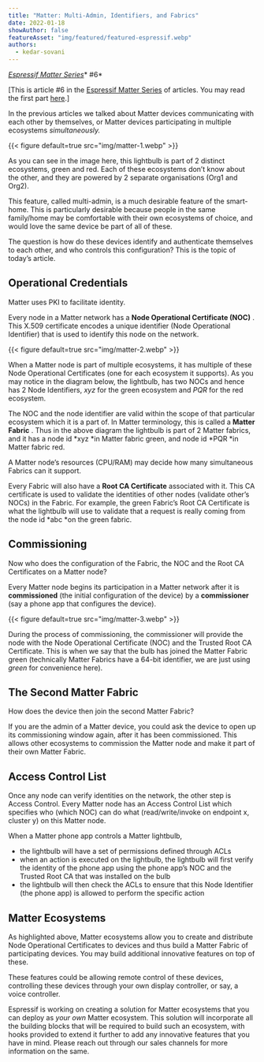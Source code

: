 ```yaml
---
title: "Matter: Multi-Admin, Identifiers, and Fabrics"
date: 2022-01-18
showAuthor: false
featureAsset: "img/featured/featured-espressif.webp"
authors:
  - kedar-sovani
---
```

[*Espressif Matter Series*](/matter-38ccf1d60bcd)* #6*

[This is article #6 in the [Espressif Matter Series](/matter-38ccf1d60bcd) of articles. You may read the first part [here](/what-does-matter-mean-to-you-fa3bb53a7793).]

In the previous articles we talked about Matter devices communicating with each other by themselves, or Matter devices participating in multiple ecosystems *simultaneously.*

{{< figure
    default=true
    src="img/matter-1.webp"
    >}}

As you can see in the image here, this lightbulb is part of 2 distinct ecosystems, green and red. Each of these ecosystems don’t know about the other, and they are powered by 2 separate organisations (Org1 and Org2).

This feature, called multi-admin, is a much desirable feature of the smart-home. This is particularly desirable because people in the same family/home may be comfortable with their own ecosystems of choice, and would love the same device be part of all of these.

The question is how do these devices identify and authenticate themselves to each other, and who controls this configuration? This is the topic of today’s article.

## Operational Credentials

Matter uses PKI to facilitate identity.

Every node in a Matter network has a __Node Operational Certificate (NOC)__ . This X.509 certificate encodes a unique identifier (Node Operational Identifier) that is used to identify this node on the network.

{{< figure
    default=true
    src="img/matter-2.webp"
    >}}

When a Matter node is part of multiple ecosystems, it has multiple of these Node Operational Certificates (one for each ecosystem it supports). As you may notice in the diagram below, the lightbulb, has two NOCs and hence has 2 Node Identifiers, *xyz* for the green ecosystem and *PQR* for the red ecosystem.

The NOC and the node identifier are valid within the scope of that particular ecosystem which it is a part of. In Matter terminology, this is called a __Matter Fabric__ . Thus in the above diagram the lightbulb is part of 2 Matter fabrics, and it has a node id *xyz *in Matter fabric green, and node id *PQR *in Matter fabric red.

A Matter node’s resources (CPU/RAM) may decide how many simultaneous Fabrics can it support.

Every Fabric will also have a __Root CA Certificate__  associated with it. This CA certificate is used to validate the identities of other nodes (validate other’s NOCs) in the Fabric. For example, the green Fabric’s Root CA Certificate is what the lightbulb will use to validate that a request is really coming from the node id *abc *on the green fabric.

## Commissioning

Now who does the configuration of the Fabric, the NOC and the Root CA Certificates on a Matter node?

Every Matter node begins its participation in a Matter network after it is __commissioned__  (the initial configuration of the device) by a __commissioner__  (say a phone app that configures the device).

{{< figure
    default=true
    src="img/matter-3.webp"
    >}}

During the process of commissioning, the commissioner will provide the node with the Node Operational Certificate (NOC) and the Trusted Root CA Certificate. This is when we say that the bulb has joined the Matter Fabric green (technically Matter Fabrics have a 64-bit identifier, we are just using *green* for convenience here).

## The Second Matter Fabric

How does the device then join the second Matter Fabric?

If you are the admin of a Matter device, you could ask the device to open up its commissioning window again, after it has been commissioned. This allows other ecosystems to commission the Matter node and make it part of their own Matter Fabric.

## Access Control List

Once any node can verify identities on the network, the other step is Access Control. Every Matter node has an Access Control List which specifies who (which NOC) can do what (read/write/invoke on endpoint x, cluster y) on this Matter node.

When a Matter phone app controls a Matter lightbulb,

- the lightbulb will have a set of permissions defined through ACLs
- when an action is executed on the lightbulb, the lightbulb will first verify the identity of the phone app using the phone app’s NOC and the Trusted Root CA that was installed on the bulb
- the lightbulb will then check the ACLs to ensure that this Node Identifier (the phone app) is allowed to perform the specific action

## Matter Ecosystems

As highlighted above, Matter ecosystems allow you to create and distribute Node Operational Certificates to devices and thus build a Matter Fabric of participating devices. You may build additional innovative features on top of these.

These features could be allowing remote control of these devices, controlling these devices through your own display controller, or say, a voice controller.

Espressif is working on creating a solution for Matter ecosystems that you can deploy as *your own* Matter ecosystem. This solution will incorporate all the building blocks that will be required to build such an ecosystem, with hooks provided to extend it further to add any innovative features that you have in mind. Please reach out through our sales channels for more information on the same.
